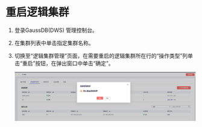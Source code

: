 # 重启逻辑集群<a name="ZH-CN_TOPIC_0000001098816694"></a>

1.  登录GaussDB\(DWS\) 管理控制台。
2.  在集群列表中单击指定集群名称。
3.  切换至“逻辑集群管理”页面，在需要重启的逻辑集群所在行的“操作类型”列单击“重启”按钮，在弹出窗口中单击“确定”。

    ![](figures/重启逻辑集群-zn.png)


